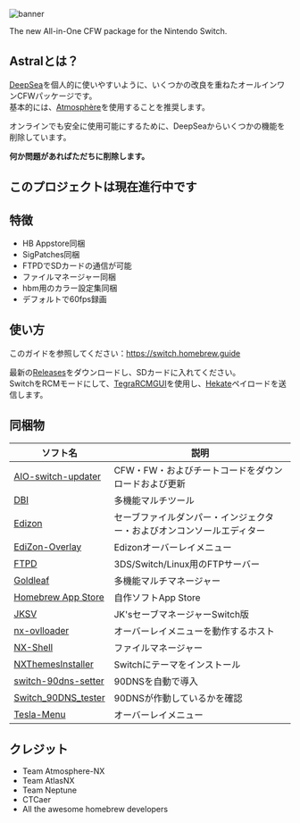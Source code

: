 ![banner](https://github.com/user-attachments/assets/dfa221a9-7162-4981-bb81-1721bc9292cb)

The new All-in-One CFW package for the Nintendo Switch.

## Astralとは？
[DeepSea](https://github.com/Team-Neptune/DeepSea)を個人的に使いやすいように、いくつかの改良を重ねたオールインワンCFWパッケージです。<br />
基本的には、[Atmosphère](https://github.com/atmosphere-nx/atmosphere/releases)を使用することを推奨します。

オンラインでも安全に使用可能にするために、DeepSeaからいくつかの機能を削除しています。

**何か問題があればただちに削除します。**

## このプロジェクトは現在進行中です

## 特徴
- HB Appstore同梱
- SigPatches同梱
- FTPDでSDカードの通信が可能
- ファイルマネージャー同梱
- hbm用のカラー設定集同梱
- デフォルトで60fps録画

## 使い方
このガイドを参照してください：https://switch.homebrew.guide

最新の[Releases](https://github.com/5073ks/Astral/releases)をダウンロードし、SDカードに入れてください。<br />
SwitchをRCMモードにして、[TegraRCMGUI](https://github.com/eliboa/TegraRcmGUI)を使用し、[Hekate](https://github.com/CTCaer/hekate)ペイロードを送信します。

## 同梱物
| ソフト名 | 説明 |
| ------------------------ | --------------------------------------------------------------------- |
| [AIO-switch-updater](https://github.com/HamletDuFromage/aio-switch-updater/releases) | CFW・FW・およびチートコードをダウンロードおよび更新 |
| [DBI](https://github.com/rashevskyv/dbi/releases) | 多機能マルチツール |
| [Edizon](https://github.com/WerWolv/EdiZon/releases) | セーブファイルダンパー・インジェクター・およびオンコンソールエディター |
| [EdiZon-Overlay](https://github.com/proferabg/EdiZon-Overlay/releases) | Edizonオーバーレイメニュー |
| [FTPD](https://github.com/mtheall/ftpd/releases) | 3DS/Switch/Linux用のFTPサーバー |
| [Goldleaf](https://github.com/XorTroll/Goldleaf/releases) | 多機能マルチマネージャー |
| [Homebrew App Store](https://gitlab.com/4TU/hb-appstore) | 自作ソフトApp Store |
| [JKSV](https://github.com/J-D-K/JKSV/releases) | JK'sセーブマネージャーSwitch版 |
| [nx-ovlloader](https://github.com/WerWolv/nx-ovlloader/releases) | オーバーレイメニューを動作するホスト |
| [NX-Shell](https://github.com/joel16/NX-Shell/releases) | ファイルマネージャー |
| [NXThemesInstaller](https://github.com/exelix11/SwitchThemeInjector/releases) | Switchにテーマをインストール |
| [switch-90dns-setter](https://github.com/suchmememanyskill/switch-90dns-setter/releases) | 90DNSを自動で導入 |
| [Switch_90DNS_tester](https://github.com/meganukebmp/Switch_90DNS_tester/releases) | 90DNSが作動しているかを確認 |
| [Tesla-Menu](https://github.com/WerWolv/Tesla-Menu/releases) | オーバーレイメニュー |

## クレジット
* Team Atmosphere-NX
* Team AtlasNX
* Team Neptune
* CTCaer
* All the awesome homebrew developers
